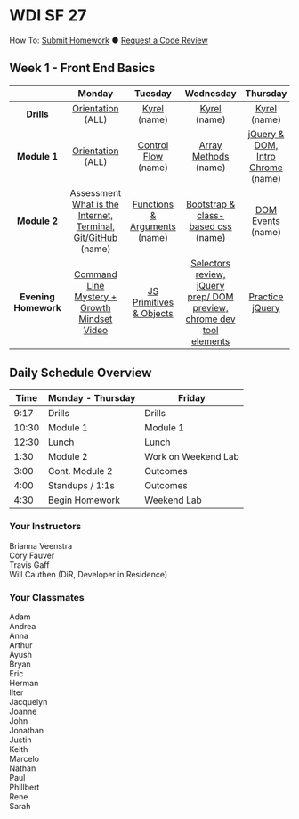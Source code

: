 # WDI SF 27

How To: <a href="https://github.com/SF-WDI-LABS/shared_modules/blob/master/how-to/homework-submission.md" target="blank">Submit Homework</a> ● <a href="https://github.com/SF-WDI-LABS/shared_modules/blob/master/how-to/request-a-code-review.md" target="blank">Request a Code Review</a>

<!-- Week template -->
<!-- ## Week 1 - Front End Basics

|  | Monday | Tuesday | Wednesday | Thursday | Friday |
| :----------: | :----------: | :----------: | :----------: | :----------: | :----------: |
| **Drills** | [title](link) (name) | [title](link) (name) | [title](link) (name) | [title](link) (name) | [title](link) (name) |
| **Module 1** | [title](link) (name) | [title](link) (name) | [title](link) (name) | [title](link) (name) | [title](link) (name) |
| **Module 2** | [title](link) (name) | [title](link) (name) | [title](link) (name) | [title](link) (name) | [title](link) (name) |
| **Evening Homework** | [title](link) | [title](link) | [title](link) | [title](link) | [title](link) | -->

## Week 1 - Front End Basics

|  | Monday | Tuesday | Wednesday | Thursday | Friday |
| :----------: | :----------: | :----------: | :----------: | :----------: | :----------: |
| **Drills** | [Orientation](link) (ALL) | [Kyrel](link) (name) | [Kyrel](link) (name) | [Kyrel](link) (name) | [Extend Kyrel](link) (name) |
| **Module 1** | [Orientation](link) (ALL) | [Control Flow](link) (name) | [Array Methods](link) (name) | [jQuery & DOM, Intro Chrome ](link) (name) | [Review](link) (name) |
| **Module 2** | Assessment [What is the Internet, Terminal, Git/GitHub](link) (name) | [Functions & Arguments](link) (name) | [Bootstrap & class-based css](link) (name) | [DOM Events](link) (name) | [Outcomes](link) (name) |
| **Evening Homework** | [Command Line Mystery + Growth Mindset Video ](link) | [JS Primitives & Objects](link) | [Selectors review, jQuery prep/ DOM preview, chrome dev tool elements](link) | [Practice jQuery](link) | [Tic-Tac-ToeWeekend Lab](link) |


## Daily Schedule Overview

Time | Monday - Thursday | Friday |
----- | -------- | -----
9:17  | Drills | Drills
10:30 | Module 1 | Module 1
12:30 | Lunch | Lunch
1:30 | Module 2 | Work on Weekend Lab
3:00 | Cont. Module 2 | Outcomes
4:00 | Standups / 1:1s | Outcomes
4:30 | Begin Homework | Weekend Lab

### Your Instructors
Brianna Veenstra <br>
Cory Fauver <br>
Travis Gaff <br>
Will Cauthen (DiR, Developer in Residence)

### Your Classmates
Adam <br>
Andrea <br>
Anna <br>
Arthur <br>
Ayush <br>
Bryan <br>
Eric <br>
Herman <br>
Ilter <br>
Jacquelyn <br>
Joanne <br>
John <br>
Jonathan <br>
Justin <br>
Keith <br>
Marcelo <br>
Nathan <br>
Paul <br>
Phillbert <br>
Rene <br>
Sarah <br>
